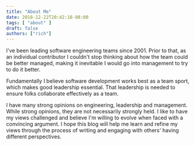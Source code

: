```yaml
---
title: "About Me"
date: 2018-12-22T20:42:18-08:00
tags: [ "about" ]
draft: false
authors: ["rich"]
---
```


I've been leading software engineering teams since 2001.  Prior to that, as an individual contributor I couldn't stop thinking about how the team could be better managed, making it inevitable I would go into management to try to do it better.

Fundamentally I believe software development works best as a team sport, which makes good leadership essential.  That leadership is needed to ensure folks collaborate effectively as a team.

I have many strong opinions on engineering, leadership and management.  While strong opinions, they are not necessarily strongly held.  I like to have my views challenged and believe I'm willing to evolve when faced with a convincing argument.  I hope this blog will help me learn and refine my views through the process of writing and engaging with others' having different perspectives.
